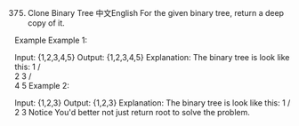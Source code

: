 375. Clone Binary Tree
中文English
For the given binary tree, return a deep copy of it.

Example
Example 1:

Input: {1,2,3,4,5}
Output: {1,2,3,4,5}
Explanation:
The binary tree is look like this:
     1
   /  \
  2    3
 / \
4   5
Example 2:

Input: {1,2,3}
Output: {1,2,3}
Explanation:
The binary tree is look like this:
   1
 /  \
2    3
Notice
You'd better not just return root to solve the problem.